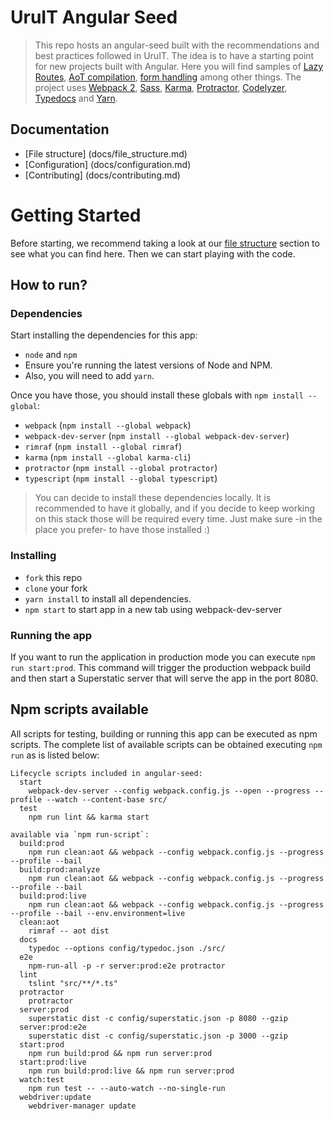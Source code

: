 # UruIT Angular Seed

> This repo hosts an angular-seed built with the recommendations and best practices followed in UruIT.
The idea is to have a starting point for new projects built with Angular.
Here you will find samples of [Lazy Routes](https://angular.io/docs/ts/latest/guide/router.html#!#asynchronous-routing), [AoT compilation](https://angular.io/docs/ts/latest/cookbook/aot-compiler.html), [form handling](https://angular.io/docs/ts/latest/guide/reactive-forms.html) among other things.
The project uses [Webpack 2](https://webpack.js.org/), [Sass](http://sass-lang.com/), [Karma](https://karma-runner.github.io), [Protractor](http://www.protractortest.org/), [Codelyzer](https://github.com/mgechev/codelyzer), [Typedocs](http://typedoc.org/) and [Yarn](https://yarnpkg.com).

## Documentation

* [File structure] (docs/file_structure.md)
* [Configuration] (docs/configuration.md)
* [Contributing] (docs/contributing.md)


# Getting Started

Before starting, we recommend taking a look at our [file structure](docs/file_structure.md) section to see what you can find here.
Then we can start playing with the code.

## How to run?

### Dependencies
Start installing the dependencies for this app:
* `node` and `npm`
* Ensure you're running the latest versions of Node and NPM.
* Also, you will need to add `yarn`.

Once you have those, you should install these globals with `npm install --global`:
* `webpack` (`npm install --global webpack`)
* `webpack-dev-server` (`npm install --global webpack-dev-server`)
* `rimraf` (`npm install --global rimraf`)
* `karma` (`npm install --global karma-cli`)
* `protractor` (`npm install --global protractor`)
* `typescript` (`npm install --global typescript`)

> You can decide to install these dependencies locally. It is recommended to have it globally, and if you decide to keep working on this stack those will be required every time. Just make sure -in the place you prefer- to have those installed :)

### Installing
* `fork` this repo
* `clone` your fork
* `yarn install` to install all dependencies.
* `npm start` to start app in a new tab using webpack-dev-server

### Running the app
If you want to run the application in production mode you can execute `npm run start:prod`. This command will trigger the production webpack build and then start a Superstatic server that will serve the app in the port 8080.


## Npm scripts available
All scripts for testing, building or running this app can be executed as npm scripts.
The complete list of available scripts can be obtained executing `npm run` as is listed below:

```
Lifecycle scripts included in angular-seed:
  start
    webpack-dev-server --config webpack.config.js --open --progress --profile --watch --content-base src/
  test
    npm run lint && karma start

available via `npm run-script`:
  build:prod
    npm run clean:aot && webpack --config webpack.config.js --progress --profile --bail
  build:prod:analyze
    npm run clean:aot && webpack --config webpack.config.js --progress --profile --bail
  build:prod:live
    npm run clean:aot && webpack --config webpack.config.js --progress --profile --bail --env.environment=live
  clean:aot
    rimraf -- aot dist
  docs
    typedoc --options config/typedoc.json ./src/
  e2e
    npm-run-all -p -r server:prod:e2e protractor
  lint
    tslint "src/**/*.ts"
  protractor
    protractor
  server:prod
    superstatic dist -c config/superstatic.json -p 8080 --gzip
  server:prod:e2e
    superstatic dist -c config/superstatic.json -p 3000 --gzip
  start:prod
    npm run build:prod && npm run server:prod
  start:prod:live
    npm run build:prod:live && npm run server:prod
  watch:test
    npm run test -- --auto-watch --no-single-run
  webdriver:update
    webdriver-manager update
```
